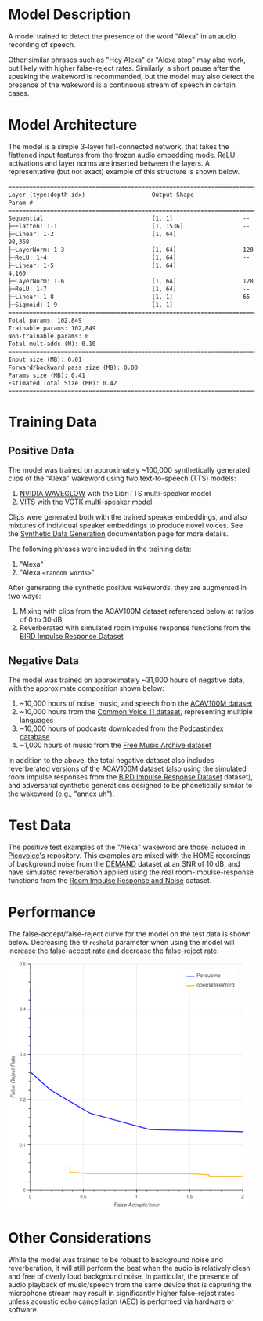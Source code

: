 # Model Description

A model trained to detect the presence of the word "Alexa" in an audio recording of speech.

Other similar phrases such as "Hey Alexa" or "Alexa stop" may also work, but likely with higher false-reject rates. Similarly, a short pause after the speaking the wakeword is recommended, but the model may also detect the presence of the wakeword is a continuous stream of speech in certain cases.

# Model Architecture

The model is a simple 3-layer full-connected network, that takes the flattened input features from the frozen audio embedding mode. ReLU activations and layer norms are inserted between the layers. A representative (but not exact) example of this structure is shown below.

```
==========================================================================================
Layer (type:depth-idx)                   Output Shape              Param #
==========================================================================================
Sequential                               [1, 1]                    --
├─Flatten: 1-1                           [1, 1536]                 --
├─Linear: 1-2                            [1, 64]                   98,368
├─LayerNorm: 1-3                         [1, 64]                   128
├─ReLU: 1-4                              [1, 64]                   --
├─Linear: 1-5                            [1, 64]                   4,160
├─LayerNorm: 1-6                         [1, 64]                   128
├─ReLU: 1-7                              [1, 64]                   --
├─Linear: 1-8                            [1, 1]                    65
├─Sigmoid: 1-9                           [1, 1]                    --
==========================================================================================
Total params: 102,849
Trainable params: 102,849
Non-trainable params: 0
Total mult-adds (M): 0.10
==========================================================================================
Input size (MB): 0.01
Forward/backward pass size (MB): 0.00
Params size (MB): 0.41
Estimated Total Size (MB): 0.42
==========================================================================================
```

# Training Data

## Positive Data

The model was trained on approximately ~100,000 synthetically generated clips of the "Alexa" wakeword using two text-to-speech (TTS) models:

1) [NVIDIA WAVEGLOW](https://github.com/NVIDIA/waveglow) with the LibriTTS multi-speaker model
2) [VITS](https://github.com/jaywalnut310/vits) with the VCTK multi-speaker model

Clips were generated both with the trained speaker embeddings, and also mixtures of individual speaker embeddings to produce novel voices. See the [Synthetic Data Generation](../synthetic_data_generation.md) documentation page for more details.

The following phrases were included in the training data:

1) "Alexa"
2) "Alexa `<random words>`"

After generating the synthetic positive wakewords, they are augmented in two ways:

1) Mixing with clips from the ACAV100M dataset referenced below at ratios of 0 to 30 dB
2) Reverberated with simulated room impulse response functions from the [BIRD Impulse Response Dataset](https://github.com/FrancoisGrondin/BIRD)

## Negative Data

The model was trained on approximately ~31,000 hours of negative data, with the approximate composition shown below:

1) ~10,000 hours of noise, music, and speech from the [ACAV100M dataset](https://acav100m.github.io/)
2) ~10,000 hours from the [Common Voice 11 dataset](https://commonvoice.mozilla.org/en/datasets), representing multiple languages
3) ~10,000 hours of podcasts downloaded from the [Podcastindex database](https://podcastindex.org/)
4) ~1,000 hours of music from the [Free Music Archive dataset](https://github.com/mdeff/fma)

In addition to the above, the total negative dataset also includes reverberated versions of the ACAV100M dataset (also using the simulated room impulse responses from the [BIRD Impulse Response Dataset](https://github.com/FrancoisGrondin/BIRD) dataset), and adversarial synthetic generations designed to be phonetically similar to the wakeword (e.g., "annex uh").

# Test Data

The positive test examples of the "Alexa" wakeword are those included in [Picovoice's](https://github.com/Picovoice/wake-word-benchmark) repository. This examples are mixed with the HOME recordings of background noise from the [DEMAND](https://zenodo.org/record/1227121#.Y3OSG77MJhE) dataset at an SNR of 10 dB, and have simulated reverberation applied using the real room-impulse-response functions from the [Room Impulse Response and Noise](https://www.openslr.org/28/) dataset.

# Performance

The false-accept/false-reject curve for the model on the test data is shown below. Decreasing the `threshold` parameter when using the model will increase the false-accept rate and decrease the false-reject rate.

![FPR/FRR curve for "alexa" pre-trained model](images/alexa_performance_plot.png)

# Other Considerations

While the model was trained to be robust to background noise and reverberation, it will still perform the best when the audio is relatively clean and free of overly loud background noise. In particular, the presence of audio playback of music/speech from the same device that is capturing the microphone stream may result in significantly higher false-reject rates unless acoustic echo cancellation (AEC) is performed via hardware or software.
